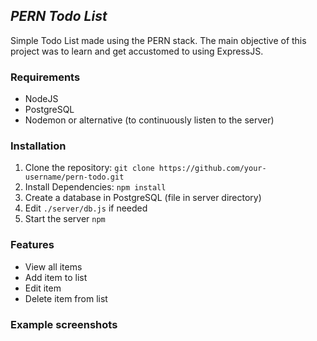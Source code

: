 ## *PERN Todo List*
Simple Todo List made using the PERN stack. The main objective of this project was to learn and get accustomed to using ExpressJS.

### Requirements

 - NodeJS
 - PostgreSQL
 - Nodemon or alternative (to continuously listen to the server)

### Installation

 1. Clone the repository: `git clone https://github.com/your-username/pern-todo.git`
 2. Install Dependencies: `npm install`
 3. Create a database in PostgreSQL (file in server directory)
 4. Edit `./server/db.js` if needed
 5. Start the server `npm `

### Features

 - View all items
 - Add item to list
 - Edit item
 - Delete item from list

### Example screenshots

